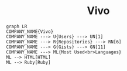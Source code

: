 <h1 align="center">Vivo</h1>

```mermaid
graph LR
COMPANY_NAME{Vivo}
COMPANY_NAME ---> U{Users} ---> UN[1]
COMPANY_NAME ---> R{Repositories} ---> RN[6]
COMPANY_NAME ---> G{Gists} ---> GN[11]
COMPANY_NAME ---> ML{Most Used<br>Languages}
ML --> HTML[HTML]
ML --> Ruby[Ruby]
```

